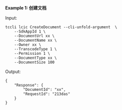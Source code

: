 **Example 1: 创建文档**



Input: 

```
tccli lcic CreateDocument --cli-unfold-argument  \
    --SdkAppId 1 \
    --DocumentUrl xx \
    --DocumentName xx \
    --Owner xx \
    --TranscodeType 1 \
    --Permission 1 \
    --DocumentType xx \
    --DocumentSize 100
```

Output: 
```
{
    "Response": {
        "DocumentId": "xx",
        "RequestId": "213das"
    }
}
```

